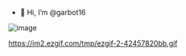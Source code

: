 - 👋 Hi, I’m @garbot16

![image](https://user-images.githubusercontent.com/85807072/152670068-77ac5098-7723-4a23-8f96-b6f290398e11.png)

https://im2.ezgif.com/tmp/ezgif-2-42457820bb.gif
